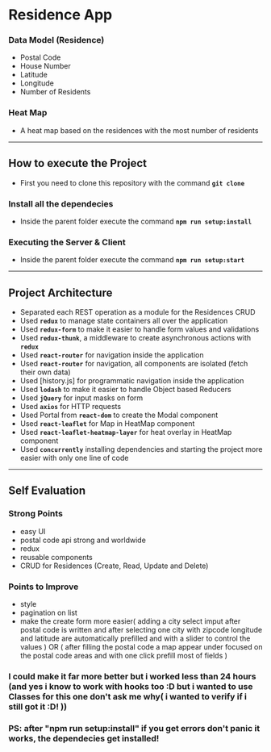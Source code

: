 # Residence App

### Data Model (Residence)

- Postal Code
- House Number
- Latitude
- Longitude
- Number of Residents

### Heat Map

- A heat map based on the residences with the most number of residents

---

## How to execute the Project

- First you need to clone this repository with the command **`git clone`**

### **Install all the dependecies**

- Inside the parent folder execute the command **`npm run setup:install`**

### **Executing the Server & Client**

- Inside the parent folder execute the command **`npm run setup:start`**

---

## Project Architecture

- Separated each REST operation as a module for the Residences CRUD
- Used **`redux`** to manage state containers all over the application
- Used **`redux-form`** to make it easier to handle form values and validations
- Used **`redux-thunk`**, a middleware to create asynchronous actions with **`redux`**
- Used **`react-router`** for navigation inside the application
- Used **`react-router`** for navigation, all components are isolated (fetch their own data)
- Used [history.js] for programmatic navigation inside the application
- Used **`lodash`** to make it easier to handle Object based Reducers
- Used **`jQuery`** for input masks on form
- Used **`axios`** for HTTP requests
- Used Portal from **`react-dom`** to create the Modal component
- Used **`react-leaflet`** for Map in HeatMap component
- Used **`react-leaflet-heatmap-layer`** for heat overlay in HeatMap component
- Used **`concurrently`** installing dependencies and starting the project more easier with only one line of code

---

## Self Evaluation

### Strong Points

- easy UI
- postal code api strong and worldwide
- redux
- reusable components
- CRUD for Residences (Create, Read, Update and Delete) 

### Points to Improve

- style
- pagination on list
- make the create form more easier( adding a city select imput after postal code is written and after selecting one city with zipcode longitude and latitude are automatically prefilled and with a slider to control the values ) OR ( after filling the postal code a map appear under focused on the postal code areas and with one click prefill most of fields )

### I could make it far more better but i worked less than 24 hours (and yes i know to work with hooks too :D but i wanted to use Classes for this one don't ask me why( i wanted to verify if i still got it :D! ))

### PS: after "npm run setup:install" if you get errors don't panic it works, the dependecies get installed!